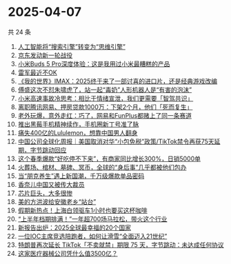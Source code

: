 # 2025-04-07

共 24 条

<!-- BEGIN 36KR -->
<!-- 最后更新时间 2025-04-07 01:07:06 +0800 -->
1. [人工智能将“搜索引擎”转变为“思维引擎”](https://36kr.com/p/3216034842446729)
1. [京东发动新一轮战役](https://36kr.com/p/3235579223408642)
1. [小米Buds 5 Pro深度体验：这是我用过小米最糟糕的产品](https://36kr.com/p/3236705600267525)
1. [雷军最近不OK](https://36kr.com/p/3238138573586440)
1. [《我的世界》IMAX：2025终于来了一部讨喜的进口片，还是经典游戏改编](https://36kr.com/p/3237286309216265)
1. [傅盛这次不怼朱啸虎了，站一起“毒奶”人形机器人是“有害的泡沫”](https://36kr.com/p/3236898014117889)
1. [小米高速事故冷思考：相比于情绪宣泄，我们更需要「智驾共识」](https://36kr.com/p/3236724011515527)
1. [离职腾讯网易、押房贷款1000万：下架2个月，他们「死而复生」](https://36kr.com/p/3236725967994886)
1. [老外玩爆，意外走红：巧了，网易和FunPlus都赌上了同一条赛道](https://36kr.com/p/3237277798301696)
1. [推出黑莓手机精神续作，手机圈新丁号准了脉](https://36kr.com/p/3237055723896450)
1. [痛失400亿的Lululemon，想靠中国男人翻身](https://36kr.com/p/3238294083255943)
1. [中国公司全球化周报｜美国取消对华“小包免税”政策/TikTok禁令再获75天延期，字节跳动回应](https://36kr.com/p/3235555872734856)
1. [这个春季爆款“好吃停不下来”，有商家同比增长300%，日销5000单](https://36kr.com/p/3237256101085189)
1. [火葬场、棺材、墓碑、冥币，全球的“身后事”几乎都被他们包办](https://36kr.com/p/3236870967066626)
1. [当“朋克养生”遇上新国潮，千万级爆款单品密码](https://36kr.com/p/3237905600495236)
1. [香奈儿中国又被传大裁员](https://36kr.com/p/3237079265247240)
1. [芯片巨头，大多很惨](https://36kr.com/p/3238020214144646)
1. [美的方洪波给安徽老乡“站台”](https://36kr.com/p/3236724185628676)
1. [假期新热点！上海白领驱车1小时也要买这杯咖啡](https://36kr.com/p/3237986638085763)
1. [“上半年档期排满！”一年超700场马拉松，带火这个行业](https://36kr.com/p/3237990750355462)
1. [新报告出炉：2025全球最幸福的20个国家](https://36kr.com/p/3236858463322116)
1. [一位IOC主席竞选陪跑者，如何让滑雪“全面迈入21世纪”](https://36kr.com/p/3237254605995657)
1. [特朗普再次延长 TikTok「不卖就禁」期限 75 天，字节跳动：未达成任何协议](https://36kr.com/p/3236679007895172)
1. [这家医疗器械公司凭什么值3500亿？](https://36kr.com/p/3236488475197446)
<!-- END 36KR -->